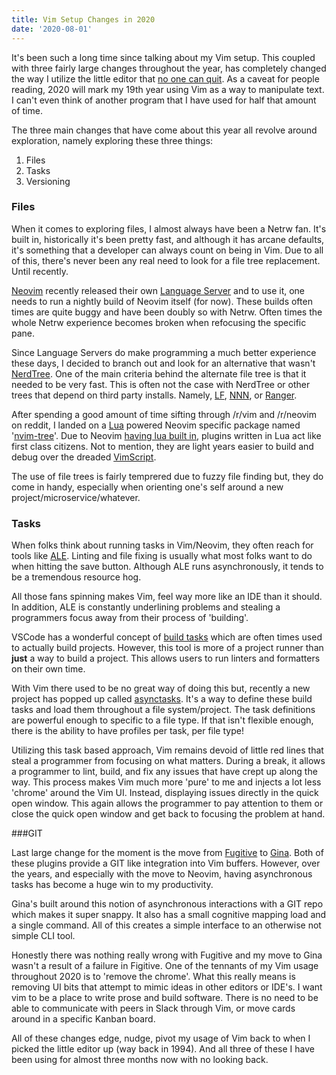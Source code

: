 ```yaml
---
title: Vim Setup Changes in 2020
date: '2020-08-01'
---
```


It's been such a long time since talking about my Vim setup.
This coupled with three fairly large changes throughout the year,
has completely changed the way I utilize the little editor that [no one can quit][quit].
As a caveat for people reading,
2020 will mark my 19th year using Vim as a way to manipulate text.
I can't even think of another program that I have used for half that amount of time.

The three main changes that have come about this year all revolve around exploration,
namely exploring these three things:

1.  Files
2.  Tasks
3.  Versioning

### Files

When it comes to exploring files,
I almost always have been a Netrw fan.
It's built in,
historically it's been pretty fast,
and although it has arcane defaults,
it's something that a developer can always count on being in Vim.
Due to all of this,
there's never been any real need to look for a file tree replacement.
Until recently.

[Neovim][nvim] recently released their own [Language Server][lang]
and to use it,
one needs to run a nightly build of Neovim itself (for now).
These builds often times are quite buggy and have been doubly so with Netrw.
Often times the whole Netrw experience becomes broken when refocusing the specific pane.

Since Language Servers do make programming a much better experience these days,
I decided to branch out and look for an alternative that wasn't [NerdTree][tree].
One of the main criteria behind the alternate file tree is that it needed to be very fast.
This is often not the case with NerdTree or other trees that depend on third party installs.
Namely, [LF][lft], [NNN][nnnt], or [Ranger][rtre].

After spending a good amount of time sifting through /r/vim and /r/neovim on reddit,
I landed on a [Lua][lua] powered Neovim specific package named '[nvim-tree][nvtr]'.
Due to Neovim [having lua built in][lunv],
plugins written in Lua act like first class citizens.
Not to mention,
they are light years easier to build and debug over the dreaded [VimScript][vsct].

The use of file trees is fairly temprered due to fuzzy file finding but,
they do come in handy,
especially when orienting one's self around a new project/microservice/whatever.

### Tasks

When folks think about running tasks in Vim/Neovim,
they often reach for tools like [ALE][ale].
Linting and file fixing is usually what most folks want to do when hitting the save button.
Although ALE runs asynchronously,
it tends to be a tremendous resource hog.

All those fans spinning makes Vim,
feel way more like an IDE than it should.
In addition,
ALE is constantly underlining problems and stealing a programmers focus away from their process of 'building'.

VSCode has a wonderful concept of [build tasks][bld] which are often times used to actually build projects.
However, this tool is more of a project runner than **just** a way to build a project.
This allows users to run linters and formatters on their own time.

With Vim there used to be no great way of doing this but,
recently a new project has popped up called [asynctasks][atask].
It's a way to define these build tasks and load them throughout a file system/project.
The task definitions are powerful enough to specific to a file type.
If that isn't flexible enough,
there is the ability to have profiles per task, per file type!

Utilizing this task based approach,
Vim remains devoid of little red lines that steal a programmer from focusing on what matters.
During a break,
it allows a programmer to lint, build, and fix any issues that have crept up along the way.
This process makes Vim much more 'pure' to me and injects a lot less 'chrome' around the Vim UI.
Instead, displaying issues directly in the quick open window.
This again allows the programmer to pay attention to them or close the quick open window and get back to focusing the problem at hand.

\###GIT

Last large change for the moment is the move from [Fugitive][fug] to [Gina][gina].
Both of these plugins provide a GIT like integration into Vim buffers.
However,
over the years, and especially with the move to Neovim,
having asynchronous tasks has become a huge win to my productivity.

Gina's built around this notion of asynchronous interactions with a GIT repo which makes it super snappy.
It also has a small cognitive mapping load and a single command.
All of this creates a simple interface to an otherwise not simple CLI tool.

Honestly there was nothing really wrong with Fugitive and
my move to Gina wasn't a result of a failure in Figitive.
One of the tennants of my Vim usage throughout 2020 is to 'remove the chrome'.
What this really means is removing UI bits that attempt to mimic ideas in other editors or IDE's.
I want vim to be a place to write prose and build software.
There is no need to be able to communicate with peers in Slack through Vim,
or move cards around in a specific Kanban board.

All of these changes edge, nudge, pivot my usage of Vim back to when I picked the little editor up (way back in 1994).
And all three of these I have been using for almost three months now with no looking back.

[quit]: https://github.com/hakluke/how-to-exit-vim

[tree]: https://github.com/preservim/nerdtree

[nvim]: https://neovim.io/

[lang]: https://en.wikipedia.org/wiki/Language_Server_Protocol

[lft]: https://github.com/gokcehan/lf

[nnnt]: https://github.com/jarun/nnn

[rtre]: https://github.com/ranger/ranger

[lua]: https://www.lua.org/

[nvtr]: https://github.com/kyazdani42/nvim-tree.lua

[lunv]: https://neovim.io/doc/user/lua.html

[vsct]: https://learnvimscriptthehardway.stevelosh.com/

[ale]: https://github.com/dense-analysis/ale

[bld]: https://code.visualstudio.com/Docs/editor/tasks

[atask]: https://github.com/skywind3000/asynctasks.vim

[fug]: https://github.com/tpope/vim-fugitive

[gina]: https://github.com/lambdalisue/gina.vim
